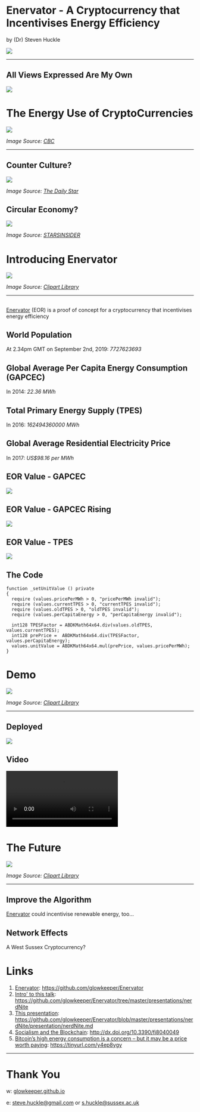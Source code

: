 #  Enervator - A Cryptocurrency that Incentivises Energy Efficiency

by (Dr) Steven Huckle

![](images/Enervator.png)

- - -

## All Views Expressed Are My Own

![](images/notUofS.jpg)

# The Energy Use of CryptoCurrencies

![](images/bitcoinMining.png)

_Image Source: [CBC](https://www.cbc.ca/news/canada/montreal/magog-halts-bitcoin-mining-projects-over-energy-supply-concerns-1.4605041)_

- - -

## Counter Culture?

![](images/karlMarx.jpg)

_Image Source: [The Daily Star](https://www.thedailystar.net/literature/news/karl-marx-india-assessment-part-ii-1683082)_

## Circular Economy?

![](images/bitcoinTomatoes.jpg)

_Image Source: [STARSINSIDER](https://www.starsinsider.com/food/200230/a-greenhouse-full-of-crypto-tomatoes-is-being-heated-by-bitcoin-computers)_

# Introducing Enervator

![](images/turnOffTheLights.jpg)

_Image Source: [Clipart Library](http://clipart-library.com/clipart/1071253.htm)_

- - -

##

[Enervator](https://github.com/glowkeeper/Enervator) (EOR) is a proof of concept for a cryptocurrency that incentivises energy efficiency

## World Population

At 2.34pm GMT on September 2nd, 2019: _7727623693_

## Global Average Per Capita Energy Consumption (GAPCEC)

In 2014: _22.36 MWh_

## Total Primary Energy Supply (TPES)

In 2016: _162494360000 MWh_

## Global Average Residential Electricity Price

In 2017: _US$98.16 per MWh_

## EOR Value - GAPCEC

![](images/eorValue.png)

## EOR Value - GAPCEC Rising

![](images/eorValueLower.png)

## EOR Value - TPES

![](images/eorValueTPES.png)

## The Code

```
function _setUnitValue () private
{
  require (values.pricePerMWh > 0, "pricePerMWh invalid");
  require (values.currentTPES > 0, "currentTPES invalid");
  require (values.oldTPES > 0, "oldTPES invalid");
  require (values.perCapitaEnergy > 0, "perCapitaEnergy invalid");

  int128 TPESFactor = ABDKMath64x64.div(values.oldTPES, values.currentTPES);
  int128 prePrice =  ABDKMath64x64.div(TPESFactor, values.perCapitaEnergy);
  values.unitValue = ABDKMath64x64.mul(prePrice, values.pricePerMWh);
}
```

# Demo

![](images/demo.jpg)

_Image Source: [Clipart Library](http://clipart-library.com/clipart/1804638.htm)_

- - -

## Deployed

![](images/enervatorInitialDeployment.png)

## Video

<video controls=true src="http://localhost:8000/videos/test.m4v"></video>

# The Future

![](images/future.jpg)

_Image Source: [Clipart Library](http://clipart-library.com/clipart/2083841.htm)_

- - -

## Improve the Algorithm

[Enervator](https://github.com/glowkeeper/Enervator) could incentivise renewable energy, too...

## Network Effects

A West Sussex Cryptocurrency?

# Links

1. [Enervator](https://github.com/glowkeeper/Enervator): https://github.com/glowkeeper/Enervator
1. [Intro' to this talk](https://github.com/glowkeeper/Enervator/tree/master/presentations/nerdNite): https://github.com/glowkeeper/Enervator/tree/master/presentations/nerdNite
2. [This presentation](https://github.com/glowkeeper/Enervator/blob/master/presentations/nerdNite/presentation/nerdNite.md): https://github.com/glowkeeper/Enervator/blob/master/presentations/nerdNite/presentation/nerdNite.md
3. [Socialism and the Blockchain](http://dx.doi.org/10.3390/fi8040049): http://dx.doi.org/10.3390/fi8040049
4. [Bitcoin’s high energy consumption is a concern – but it may be a price worth paying](https://tinyurl.com/y4ep8ygy): https://tinyurl.com/y4ep8ygy

- - -

# Thank You

w: [glowkeeper.github.io](https://glowkeeper.github.io/)

e: steve.huckle@gmail.com or s.huckle@sussex.ac.uk
